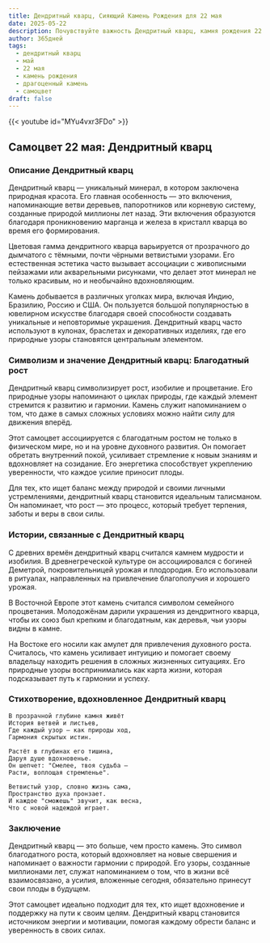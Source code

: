 ```yaml
---
title: Дендритный кварц, Сияющий Камень Рождения для 22 мая
date: 2025-05-22
description: Почувствуйте важность Дендритный кварц, камня рождения 22 мая, который символизирует Благодатный рост. Пусть его красота и значение осветят ваш день.
author: 365дней
tags:
  - дендритный кварц
  - май
  - 22 мая
  - камень рождения
  - драгоценный камень
  - самоцвет
draft: false
---
```


{{< youtube id="MYu4vxr3FDo" >}}

## Самоцвет 22 мая: Дендритный кварц

### Описание Дендритный кварц

Дендритный кварц — уникальный минерал, в котором заключена природная красота. Его главная особенность — это включения, напоминающие ветви деревьев, папоротников или корневую систему, созданные природой миллионы лет назад. Эти включения образуются благодаря проникновению марганца и железа в кристалл кварца во время его формирования.

Цветовая гамма дендритного кварца варьируется от прозрачного до дымчатого с тёмными, почти чёрными ветвистыми узорами. Его естественная эстетика часто вызывает ассоциации с живописными пейзажами или акварельными рисунками, что делает этот минерал не только красивым, но и необычайно вдохновляющим.

Камень добывается в различных уголках мира, включая Индию, Бразилию, Россию и США. Он пользуется большой популярностью в ювелирном искусстве благодаря своей способности создавать уникальные и неповторимые украшения. Дендритный кварц часто используют в кулонах, браслетах и декоративных изделиях, где его природные узоры становятся центральным элементом.

### Символизм и значение Дендритный кварц: Благодатный рост

Дендритный кварц символизирует рост, изобилие и процветание. Его природные узоры напоминают о циклах природы, где каждый элемент стремится к развитию и гармонии. Камень служит напоминанием о том, что даже в самых сложных условиях можно найти силу для движения вперёд.

Этот самоцвет ассоциируется с благодатным ростом не только в физическом мире, но и на уровне духовного развития. Он помогает обретать внутренний покой, усиливает стремление к новым знаниям и вдохновляет на созидание. Его энергетика способствует укреплению уверенности, что каждое усилие приносит плоды.

Для тех, кто ищет баланс между природой и своими личными устремлениями, дендритный кварц становится идеальным талисманом. Он напоминает, что рост — это процесс, который требует терпения, заботы и веры в свои силы.

### Истории, связанные с Дендритный кварц

С древних времён дендритный кварц считался камнем мудрости и изобилия. В древнегреческой культуре он ассоциировался с богиней Деметрой, покровительницей урожая и плодородия. Его использовали в ритуалах, направленных на привлечение благополучия и хорошего урожая.

В Восточной Европе этот камень считался символом семейного процветания. Молодожёнам дарили украшения из дендритного кварца, чтобы их союз был крепким и благодатным, как деревья, чьи узоры видны в камне.

На Востоке его носили как амулет для привлечения духовного роста. Считалось, что камень усиливает интуицию и помогает своему владельцу находить решения в сложных жизненных ситуациях. Его природные узоры воспринимались как карта жизни, которая подсказывает путь к гармонии и успеху.

### Стихотворение, вдохновленное Дендритный кварц

```
В прозрачной глубине камня живёт  
История ветвей и листьев,  
Где каждый узор — как природы ход,  
Гармония скрытых истин.  

Растёт в глубинах его тишина,  
Даруя душе вдохновенье.  
Он шепчет: "Смелее, твоя судьба —  
Расти, воплощая стремленье".  

Ветвистый узор, словно жизнь сама,  
Пространство духа пронзает.  
И каждое "сможешь" звучит, как весна,  
Что с новой надеждой играет.
```

### Заключение

Дендритный кварц — это больше, чем просто камень. Это символ благодатного роста, который вдохновляет на новые свершения и напоминает о важности гармонии с природой. Его узоры, созданные миллионами лет, служат напоминанием о том, что в жизни всё взаимосвязано, а усилия, вложенные сегодня, обязательно принесут свои плоды в будущем.

Этот самоцвет идеально подходит для тех, кто ищет вдохновение и поддержку на пути к своим целям. Дендритный кварц становится источником энергии и мотивации, помогая каждому обрести баланс и уверенность в своих силах.